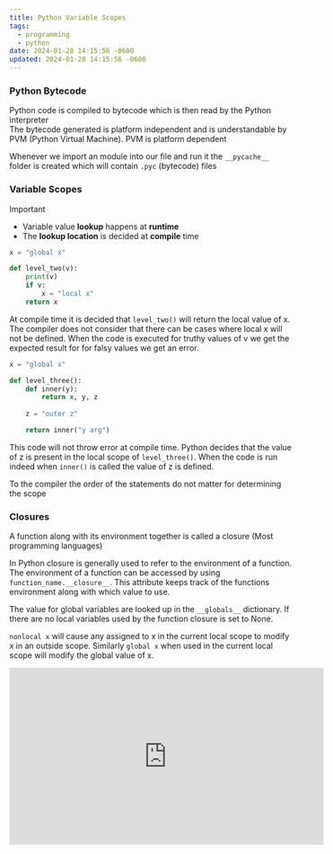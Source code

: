 ```yaml
---
title: Python Variable Scopes
tags:
  - programming
  - python
date: 2024-01-28 14:15:56 -0600
updated: 2024-01-28 14:15:56 -0600
---
```


### Python Bytecode

Python code is compiled to bytecode which is then read by the Python interpreter  
The bytecode generated is platform independent and is understandable by PVM (Python Virtual Machine). PVM is platform dependent

Whenever we import an module into our file and run it the `__pycache__` folder is created which will contain `.pyc` (bytecode) files

### Variable Scopes

> [!IMPORTANT]
> - Variable value **lookup** happens at **runtime**
> - The **lookup location** is decided at **compile** time

```python
x = "global x"

def level_two(v):
    print(v)
    if v:
        x = "local x"
    return x
```

At compile time it is decided that `level_two()` will return the local value of x. The compiler does not consider that there can be cases where local x will not be defined. When the code is executed for truthy values of v we get the expected result for for falsy values we get an error.

```python
x = "global x"

def level_three():
    def inner(y):
        return x, y, z
        
    z = "outer z"

    return inner("y arg")
```

This code will not throw error at compile time. Python decides that the value of z is present in the local scope of `level_three()`. When the code is run indeed when `inner()` is called the value of z is defined.

To the compiler the order of the statements do not matter for determining the scope

### Closures

A function along with its environment together is called a closure (Most programming languages)  

In Python closure is generally used to refer to the environment of a function. The environment of a function can be accessed by using `function_name.__closure__`. This attribute keeps track of the functions environment along with which value to use.

The value for global variables are looked up in the `__globals__` dictionary. If there are no local variables used by the function closure is set to None.

`nonlocal x` will cause any assigned to x in the current local scope to modify x in an outside scope. Similarly `global x` when used in the current local scope will modify the global value of x.

<iframe width="560" height="315" src="https://www.youtube-nocookie.com/embed/jXugs4B3lwU?si=7xYErf8x36iz0ql8" title="YouTube video player" frameborder="0" allow="accelerometer; autoplay; clipboard-write; encrypted-media; gyroscope; picture-in-picture; web-share" allowfullscreen></iframe>
